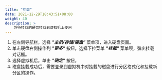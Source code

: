 ```yaml
---
title: "挂载"
date: 2021-12-29T18:43:51+08:00
weight: 40
description: >
    将待挂载的硬盘挂载到虚拟机上使用
---
```


1. 在左侧导航栏，选择 **_"主机/存储/硬盘"_** 菜单项，进入硬盘页面。
2. 单击硬盘右侧操作列 **_"更多"_** 按钮，选择下拉菜单 **_"挂载"_** 菜单项，弹出挂载对话框。
2. 选择虚拟机后，单击 **_"确定"_** 按钮。
3. 磁盘挂载成功后，需要登录到虚拟机中对挂载的磁盘进行分区格式化和挂载新分区的操作。